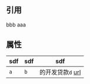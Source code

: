 # <buttion-one>

## 引用

bbb aaa

## 属性

| sdf | sdf | sdf                                   |
| --- | --- | ------------------------------------- |
| `a` | `b` | 的开发贷款`d` [url](http://baidu.com) |
